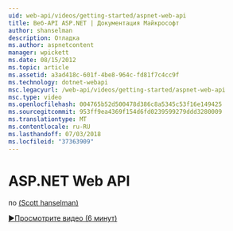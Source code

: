 ```yaml
---
uid: web-api/videos/getting-started/aspnet-web-api
title: Веб-API ASP.NET | Документация Майкрософт
author: shanselman
description: Отладка
ms.author: aspnetcontent
manager: wpickett
ms.date: 08/15/2012
ms.topic: article
ms.assetid: a3ad418c-601f-4be8-964c-fd81f7c4cc9f
ms.technology: dotnet-webapi
msc.legacyurl: /web-api/videos/getting-started/aspnet-web-api
msc.type: video
ms.openlocfilehash: 004765b52d500478d386c8a5345c53f16e149425
ms.sourcegitcommit: 953ff9ea4369f154d6fd0239599279ddd3280009
ms.translationtype: MT
ms.contentlocale: ru-RU
ms.lasthandoff: 07/03/2018
ms.locfileid: "37363909"
---
```

<a name="aspnet-web-api"></a>ASP.NET Web API
====================
по [(Scott hanselman)](https://github.com/shanselman)

[&#9654;Просмотрите видео (6 минут)](https://channel9.msdn.com/Blogs/ASP-NET-Site-Videos/aspnet-web-api)
